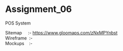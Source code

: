 # Assignment_06
POS System

Sitemap&nbsp;&nbsp;&nbsp;&nbsp;&nbsp;:- https://www.gloomaps.com/zNxMPYnbst       <br>
Wireframe&nbsp;&nbsp;:-                                       <br>
Mockups &nbsp;&nbsp; :-                                       <br>

